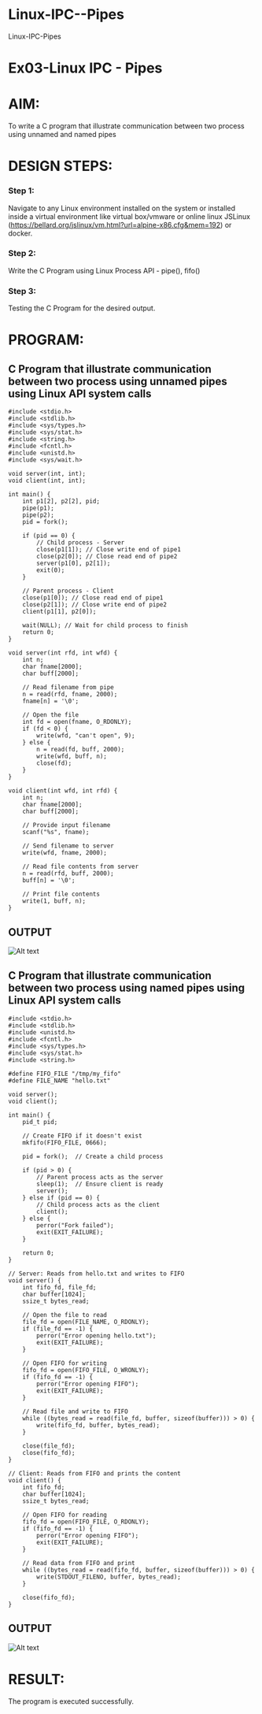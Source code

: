 # Linux-IPC--Pipes
Linux-IPC-Pipes


# Ex03-Linux IPC - Pipes

# AIM:
To write a C program that illustrate communication between two process using unnamed and named pipes

# DESIGN STEPS:

### Step 1:

Navigate to any Linux environment installed on the system or installed inside a virtual environment like virtual box/vmware or online linux JSLinux (https://bellard.org/jslinux/vm.html?url=alpine-x86.cfg&mem=192) or docker.

### Step 2:

Write the C Program using Linux Process API - pipe(), fifo()

### Step 3:

Testing the C Program for the desired output. 

# PROGRAM:

## C Program that illustrate communication between two process using unnamed pipes using Linux API system calls

```
#include <stdio.h>
#include <stdlib.h>
#include <sys/types.h> 
#include <sys/stat.h> 
#include <string.h> 
#include <fcntl.h> 
#include <unistd.h>
#include <sys/wait.h>

void server(int, int); 
void client(int, int); 

int main() { 
    int p1[2], p2[2], pid; 
    pipe(p1); 
    pipe(p2); 
    pid = fork(); 

    if (pid == 0) { 
        // Child process - Server
        close(p1[1]); // Close write end of pipe1
        close(p2[0]); // Close read end of pipe2
        server(p1[0], p2[1]); 
        exit(0);
    } 

    // Parent process - Client
    close(p1[0]); // Close read end of pipe1
    close(p2[1]); // Close write end of pipe2
    client(p1[1], p2[0]); 
    
    wait(NULL); // Wait for child process to finish
    return 0; 
} 

void server(int rfd, int wfd) { 
    int n; 
    char fname[2000]; 
    char buff[2000];

    // Read filename from pipe
    n = read(rfd, fname, 2000);
    fname[n] = '\0';

    // Open the file
    int fd = open(fname, O_RDONLY);
    if (fd < 0) { 
        write(wfd, "can't open", 9); 
    } else { 
        n = read(fd, buff, 2000); 
        write(wfd, buff, n); 
        close(fd);
    } 
}

void client(int wfd, int rfd) {
    int n; 
    char fname[2000];
    char buff[2000];

    // Provide input filename
    scanf("%s", fname);

    // Send filename to server
    write(wfd, fname, 2000);

    // Read file contents from server
    n = read(rfd, buff, 2000);
    buff[n] = '\0';

    // Print file contents
    write(1, buff, n);
}
```



## OUTPUT
![Alt text](image.png)

## C Program that illustrate communication between two process using named pipes using Linux API system calls
```
#include <stdio.h>
#include <stdlib.h>
#include <unistd.h>
#include <fcntl.h>
#include <sys/types.h>
#include <sys/stat.h>
#include <string.h>

#define FIFO_FILE "/tmp/my_fifo"
#define FILE_NAME "hello.txt"

void server();
void client();

int main() {
    pid_t pid;

    // Create FIFO if it doesn't exist
    mkfifo(FIFO_FILE, 0666);

    pid = fork();  // Create a child process

    if (pid > 0) {
        // Parent process acts as the server
        sleep(1);  // Ensure client is ready
        server();
    } else if (pid == 0) {
        // Child process acts as the client
        client();
    } else {
        perror("Fork failed");
        exit(EXIT_FAILURE);
    }

    return 0;
}

// Server: Reads from hello.txt and writes to FIFO
void server() {
    int fifo_fd, file_fd;
    char buffer[1024];
    ssize_t bytes_read;

    // Open the file to read
    file_fd = open(FILE_NAME, O_RDONLY);
    if (file_fd == -1) {
        perror("Error opening hello.txt");
        exit(EXIT_FAILURE);
    }

    // Open FIFO for writing
    fifo_fd = open(FIFO_FILE, O_WRONLY);
    if (fifo_fd == -1) {
        perror("Error opening FIFO");
        exit(EXIT_FAILURE);
    }

    // Read file and write to FIFO
    while ((bytes_read = read(file_fd, buffer, sizeof(buffer))) > 0) {
        write(fifo_fd, buffer, bytes_read);
    }

    close(file_fd);
    close(fifo_fd);
}

// Client: Reads from FIFO and prints the content
void client() {
    int fifo_fd;
    char buffer[1024];
    ssize_t bytes_read;

    // Open FIFO for reading
    fifo_fd = open(FIFO_FILE, O_RDONLY);
    if (fifo_fd == -1) {
        perror("Error opening FIFO");
        exit(EXIT_FAILURE);
    }

    // Read data from FIFO and print
    while ((bytes_read = read(fifo_fd, buffer, sizeof(buffer))) > 0) {
        write(STDOUT_FILENO, buffer, bytes_read);
    }

    close(fifo_fd);
}
```

## OUTPUT
![Alt text](image-1.png)

# RESULT:
The program is executed successfully.

